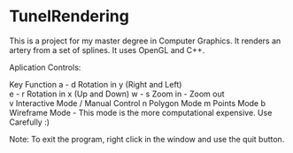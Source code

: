 TunelRendering
==============

This is a project for my master degree in Computer Graphics. It renders an artery from a set of splines. It uses OpenGL and C++.

Aplication Controls:

Key	Function
a  - d	Rotation in y (Right and Left)	
e - r	Rotation in x (Up and Down)	
w - s	Zoom in - Zoom out	
v	Interactive Mode / Manual Control
n	Polygon Mode
m	Points Mode
b	Wireframe Mode - This mode is the more computational expensive. Use Carefully :)

Note: To exit the program, right click in the window and use the quit button. 
